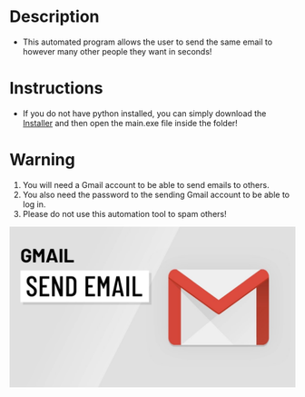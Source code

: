 # Description 
- This automated program allows the user to send the same email to however many other people they want in seconds!

# Instructions 
- If you do not have python installed, you can simply download the [Installer](https://github.com/JordanLeich/Email-Sending-Automation/blob/master/Email%20Automation%20Installer.exe) and then open the main.exe file inside the folder!

# Warning
1. You will need a Gmail account to be able to send emails to others.
1. You also need the password to the sending Gmail account to be able to log in.
1. Please do not use this automation tool to spam others!

![Gmail](images/gmail.jpg "Gmail")
